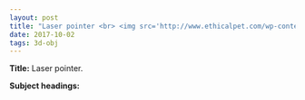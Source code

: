 ```yaml
---
layout: post
title: "Laser pointer <br> <img src='http://www.ethicalpet.com/wp-content/uploads/2014/10/1276_xlarge.jpg' height='225' width='225'>"
date: 2017-10-02
tags: 3d-obj
---
```


**Title:** Laser pointer.

**Subject headings:**

